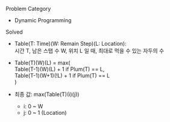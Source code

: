 Problem Category
  * Dynamic Programming

Solved
  * Table(T: Time)(W: Remain Step)(L: Location):  
    시간 T, 남은 스탭 수 W, 위치 L 일 때, 최대로 먹을 수 있는 자두의 수

  * Table(T)(W)(L) = max(  
        Table(T-1)(W)(L) + 1 if Plum(T) == L,  
        Table(T-1)(W+1)(!L) + 1 if Plum(T) == L  
    )

  * 최종 값: max(Table(T)(i)(j))
    * i: 0 ~ W
    * j: 0 ~ 1 (Location)
